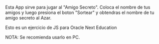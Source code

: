 Esta App sirve para jugar al "Amigo Secreto".
Coloca el nombre de tus amigos y luego presiona el boton "Sortear" y obtendras el nombre de tu amigo secreto al Azar.

Esto es un ejercicio de JS para Oracle Next Education

NOTA: Se recomienda usarlo en PC.
